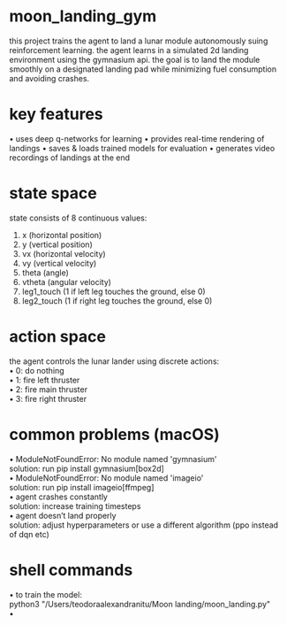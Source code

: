 # moon_landing_gym

this project trains the agent to land a lunar module autonomously suing reinforcement learning. the agent learns in a simulated 2d landing environment using the gymnasium api. the goal is to land the module smoothly on a designated landing pad while minimizing fuel consumption and avoiding crashes. 

# key features
• uses deep q-networks for learning
• provides real-time rendering of landings
• saves & loads trained models for evaluation
• generates video recordings of landings at the end


# state space
state consists of 8 continuous values:
1. x (horizontal position)
2. y (vertical position)
3. vx (horizontal velocity)
4. vy (vertical velocity)
5. theta (angle)
6. vtheta (angular velocity)
7. leg1_touch (1 if left leg touches the ground, else 0)
8. leg2_touch (1 if right leg touches the ground, else 0)

# action space

the agent controls the lunar lander using discrete actions:  
• 0: do nothing  
• 1: fire left thruster  
• 2: fire main thruster  
• 3: fire right thruster  

# common problems (macOS)
  • ModuleNotFoundError: No module named 'gymnasium'  
    solution: run pip install gymnasium[box2d]  
  • ModuleNotFoundError: No module named 'imageio'  
    solution: run pip install imageio[ffmpeg]  
  • agent crashes constantly  
    solution: increase training timesteps  
  • agent doesn’t land properly  
    solution: adjust hyperparameters or use a different algorithm (ppo instead of dqn etc)  

# shell commands  
  • to train the model:  
    python3 "/Users/teodoraalexandranitu/Moon landing/moon_landing.py"  
  • 
